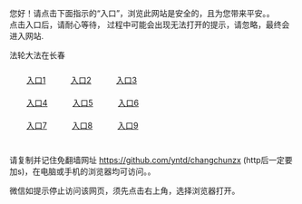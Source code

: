 您好！请点击下面指示的“入口”，浏览此网站是安全的，且为您带来平安。。 <br/>
点击入口后，请耐心等待， 过程中可能会出现无法打开的提示，请忽略，最终会进入网站. </br>

法轮大法在长春<br/>
<div style="padding:10px"><a style="margin:20px" target="_blank" href="https://d7lmszr3tjafb.cloudfront.net/2Qpsp?znxgfzch" id="ccLink1" rel="nofollow">入口1</a> <a target="_blank" style="margin:20px" href="https://d3wg53fckwsqv.cloudfront.net/2Qpsp?atixvcbw" id="ccLink2" rel="nofollow">入口2</a> <a style="margin:20px" target="_blank" href="https://d2lw081i7ix6x9.cloudfront.net/2Qpsp?kbscne" id="ccLink3" rel="nofollow">入口3</a></div>

<div style="padding:10px" ><a style="margin:20px" target="_blank" href="https://d7lmszr3tjafb.cloudfront.net/2Qpsp?znxgfzch" id="ccLink4" rel="nofollow">入口4</a> <a style="margin:20px" href="https://d3wg53fckwsqv.cloudfront.net/2Qpsp?atixvcbw" target="_blank" id="ccLink5" rel="nofollow">入口5</a> <a style="margin:20px" href="https://d2lw081i7ix6x9.cloudfront.net/2Qpsp?kbscne" target="_blank" id="ccLink6" rel="nofollow">入口6</a></div>

<div style="padding:10px"><a style="margin:20px" target="_blank" href="https://d7lmszr3tjafb.cloudfront.net/2Qpsp?znxgfzch" id="ccLink7" rel="nofollow">入口7</a> <a style="margin:20px" href="https://d3wg53fckwsqv.cloudfront.net/2Qpsp?atixvcbw" target="_blank" id="ccLink8" rel="nofollow">入口8</a> <a style="margin:20px" target="_blank" href="https://d2lw081i7ix6x9.cloudfront.net/2Qpsp?kbscne" id="ccLink9" rel="nofollow">入口9</a></div>

<br/>



请复制并记住免翻墙网址 https://github.com/yntd/changchunzx (http后一定要加s)，在电脑或手机的浏览器均可访问。。<br/>

微信如提示停止访问该网页，须先点击右上角，选择浏览器打开。
